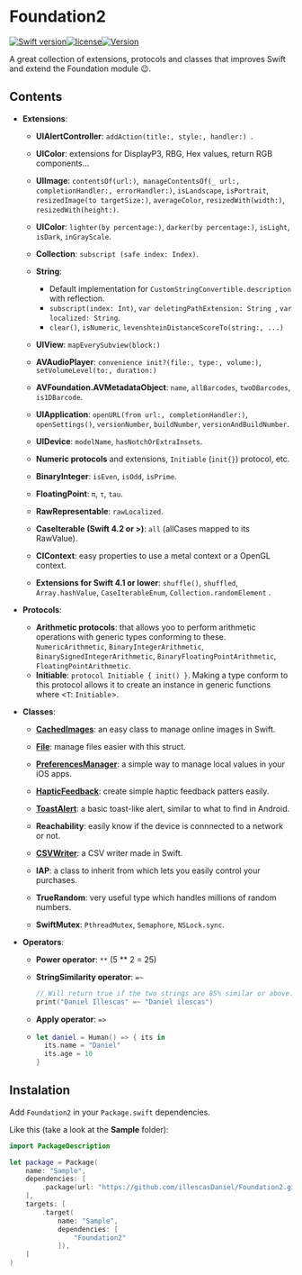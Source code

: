 # Foundation2

[![Swift version](https://img.shields.io/badge/Swift-4-orange.svg)](https://kotlinlang.org/)[![license](https://img.shields.io/badge/license-MIT-blue.svg)](https://github.com/illescasDaniel/Foundation2/blob/master/LICENSE)[![Version](https://img.shields.io/badge/version-1.2.3-green.svg)](https://github.com/illescasDaniel/Foundation2/releases)

A great collection of extensions, protocols and classes that improves Swift and extend the Foundation module 😉.

## Contents

- **Extensions**:

  - **UIAlertController**: `addAction(title:, style:, handler:) `.

  - **UIColor**: extensions for DisplayP3, RBG, Hex values, return RGB components...

  - **UIImage**: `contentsOf(url:)`,  `manageContentsOf(_ url:, completionHandler:, errorHandler:)`, `isLandscape`, `isPortrait`, `resizedImage(to targetSize:)`, `averageColor`, `resizedWith(width:)`, `resizedWith(height:)`.

  - **UIColor**: `lighter(by percentage:)`, `darker(by percentage:)`, `isLight`, `isDark`, `inGrayScale`.

  - **Collection**: `subscript (safe index: Index)`.

  - **String**: 
    - Default implementation for `CustomStringConvertible.description` with reflection.
    - `subscript(index: Int)`, `var deletingPathExtension: String `, `var localized: String`.
    - `clear()`, `isNumeric`, `levenshteinDistanceScoreTo(string:, ...)`

  - **UIView**: `mapEverySubview(block:)`

  - **AVAudioPlayer**: `convenience init?(file:, type:, volume:)`, `setVolumeLevel(to:, duration:)` 

  - **AVFoundation.AVMetadataObject**: `name`, `allBarcodes`, `twoDBarcodes`, `is1DBarcode`. 

  - **UIApplication**: `openURL(from url:, completionHandler:)`, `openSettings()`, `versionNumber`, `buildNumber`, `versionAndBuildNumber`. 

  - **UIDevice**: `modelName`, `hasNotchOrExtraInsets`.

  - **Numeric protocols** and extensions, `Initiable`  (`init{}`) protocol, etc.

  - **BinaryInteger**: `isEven`, `isOdd`, `isPrime`.

  - **FloatingPoint**: `π`, `τ`, `tau`.

  - **RawRepresentable**: `rawLocalized`.

  - **CaseIterable (Swift 4.2 or >)**: `all` (allCases mapped to its RawValue).

  - **CIContext**: easy properties to use a metal context or a OpenGL context. 

  - **Extensions for Swift 4.1 or lower**: `shuffle()`, `shuffled`, `Array.hashValue`, `CaseIterableEnum`, `Collection.randomElement` .

    

- **Protocols**:

  - **Arithmetic protocols**: that allows yoo to perform arithmetic operations with generic types conforming to these. `NumericArithmetic`, `BinaryIntegerArithmetic`, `BinarySignedIntegerArithmetic`, `BinaryFloatingPointArithmetic`, `FloatingPointArithmetic`. 
  -  **Initiable**: `protocol Initiable { init() }`. Making a type conform to this protocol allows it to create an instance in generic functions where <`T`: `Initiable`>.

  

- **Classes**:

  * [**CachedImages**](https://github.com/illescasDaniel/CachedImages): an easy class to manage online images in Swift. 

  * [**File**](https://github.com/illescasDaniel/Files-swift): manage files easier with this struct.

  * [**PreferencesManager**](https://github.com/illescasDaniel/PreferencesManagerSwift): a simple way to manage local values in your iOS apps. 

  * [**HapticFeedback**](https://github.com/illescasDaniel/HapticFeedbackPlayer): create simple haptic feedback patters easily. 

  * [**ToastAlert**](https://github.com/illescasDaniel/ToastAlert): a basic toast-like alert, similar to what to find in Android. 

  * **Reachability**: easily know if the device is connnected to a network or not. 

  * [**CSVWriter**](https://github.com/illescasDaniel/CSVWriter): a CSV writer made in Swift. 

  * **IAP**: a class to inherit from which lets you easily control your purchases. 

  * **TrueRandom**: very useful type which handles millions of random numbers. 

  * **SwiftMutex**: `PthreadMutex`, `Semaphore`, `NSLock.sync`. 

    

- **Operators**:

  - **Power operator**: `**` (5 ** 2 = 25)

  - **StringSimilarity operator**: `=~`

    ```swift
    // Will return true if the two strings are 85% similar or above.
    print("Daniel Illescas" =~ "Daniel ilescas")
    ```

  - **Apply operator**: `=>` 

  - ```swift
    let daniel = Human() => { its in
      its.name = "Daniel"
      its.age = 10
    }
    ```

## Instalation

Add `Foundation2` in your `Package.swift` dependencies.

Like this (take a look at the **Sample** folder):

```swift
import PackageDescription

let package = Package(
    name: "Sample",
    dependencies: [
        .package(url: "https://github.com/illescasDaniel/Foundation2.git", from: "1.2.2"),
    ],
    targets: [
        .target(
            name: "Sample",
            dependencies: [
                "Foundation2"
            ]),
    ]
)
```
